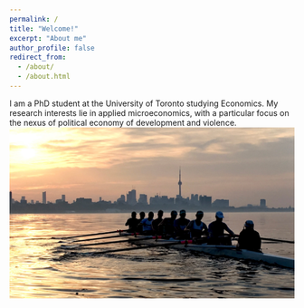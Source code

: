 ```yaml
---
permalink: /
title: "Welcome!"
excerpt: "About me"
author_profile: false
redirect_from: 
  - /about/
  - /about.html
---
```


I am a PhD student at the University of Toronto studying Economics. My research interests lie in applied microeconomics, with a particular focus on the nexus of political economy of development and violence. 
<img src='/images/rowing_toronto.jpg'>
